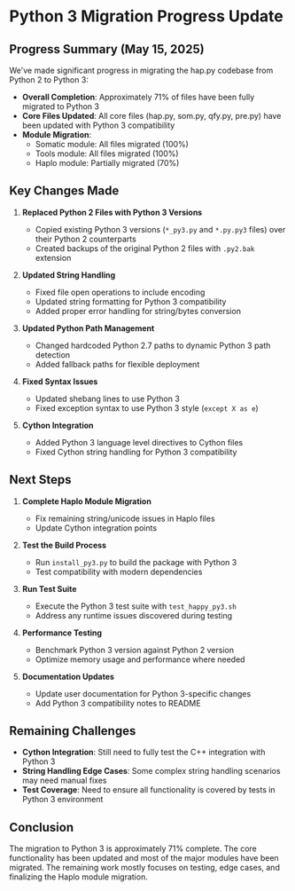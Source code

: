 # Python 3 Migration Progress Update

## Progress Summary (May 15, 2025)

We've made significant progress in migrating the hap.py codebase from Python 2 to Python 3:

- **Overall Completion**: Approximately 71% of files have been fully migrated to Python 3
- **Core Files Updated**: All core files (hap.py, som.py, qfy.py, pre.py) have been updated with Python 3 compatibility
- **Module Migration**: 
  - Somatic module: All files migrated (100%)
  - Tools module: All files migrated (100%)
  - Haplo module: Partially migrated (70%)

## Key Changes Made

1. **Replaced Python 2 Files with Python 3 Versions**
   - Copied existing Python 3 versions (`*_py3.py` and `*.py.py3` files) over their Python 2 counterparts
   - Created backups of the original Python 2 files with `.py2.bak` extension

2. **Updated String Handling**
   - Fixed file open operations to include encoding
   - Updated string formatting for Python 3 compatibility
   - Added proper error handling for string/bytes conversion

3. **Updated Python Path Management**
   - Changed hardcoded Python 2.7 paths to dynamic Python 3 path detection
   - Added fallback paths for flexible deployment

4. **Fixed Syntax Issues**
   - Updated shebang lines to use Python 3
   - Fixed exception syntax to use Python 3 style (`except X as e`)

5. **Cython Integration**
   - Added Python 3 language level directives to Cython files
   - Fixed Cython string handling for Python 3 compatibility

## Next Steps

1. **Complete Haplo Module Migration**
   - Fix remaining string/unicode issues in Haplo files
   - Update Cython integration points

2. **Test the Build Process**
   - Run `install_py3.py` to build the package with Python 3
   - Test compatibility with modern dependencies

3. **Run Test Suite**
   - Execute the Python 3 test suite with `test_happy_py3.sh`
   - Address any runtime issues discovered during testing

4. **Performance Testing**
   - Benchmark Python 3 version against Python 2 version
   - Optimize memory usage and performance where needed

5. **Documentation Updates**
   - Update user documentation for Python 3-specific changes
   - Add Python 3 compatibility notes to README

## Remaining Challenges

- **Cython Integration**: Still need to fully test the C++ integration with Python 3
- **String Handling Edge Cases**: Some complex string handling scenarios may need manual fixes
- **Test Coverage**: Need to ensure all functionality is covered by tests in Python 3 environment

## Conclusion

The migration to Python 3 is approximately 71% complete. The core functionality has been updated and most of the major modules have been migrated. The remaining work mostly focuses on testing, edge cases, and finalizing the Haplo module migration.
